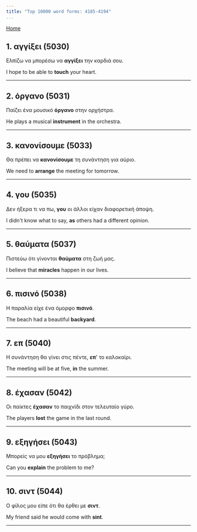 ```yaml
---
title: "Top 10000 word forms: 4185-4194"
...
```


[Home](./) 

## 1. αγγίξει (5030)

Ελπίζω να μπορέσω να **αγγίξει** την καρδιά σου.

I hope to be able to **touch** your heart.

---

## 2. όργανο (5031)

Παίζει ένα μουσικό **όργανο** στην ορχήστρα.  

He plays a musical **instrument** in the orchestra.

---

## 3. κανονίσουμε (5033)

Θα πρέπει να **κανονίσουμε** τη συνάντηση για αύριο.

We need to **arrange** the meeting for tomorrow.

---

## 4. γου (5035)

Δεν ήξερα τι να πω, **γου** οι άλλοι είχαν διαφορετική άποψη.

I didn't know what to say, **as** others had a different opinion.

---

## 5. θαύματα (5037)

Πιστεύω ότι γίνονται **θαύματα** στη ζωή μας.

I believe that **miracles** happen in our lives.

---

## 6. πισινό (5038)

Η παραλία είχε ένα όμορφο **πισινό**.  

The beach had a beautiful **backyard**.

---

## 7. επ (5040)

Η συνάντηση θα γίνει στις πέντε, **επ**' το καλοκαίρι.  

The meeting will be at five, **in** the summer.

---

## 8. έχασαν (5042)

Οι παίκτες **έχασαν** το παιχνίδι στον τελευταίο γύρο.  

The players **lost** the game in the last round.

---

## 9. εξηγήσει (5043)

Μπορείς να μου **εξηγήσει** το πρόβλημα;  

Can you **explain** the problem to me?

---

## 10. σιντ (5044)

Ο φίλος μου είπε ότι θα έρθει με **σιντ**.

My friend said he would come with **sint**.

---

